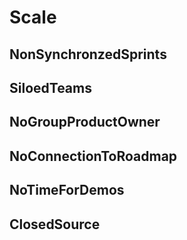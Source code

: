 # Scale

## NonSynchronzedSprints

## SiloedTeams

## NoGroupProductOwner

## NoConnectionToRoadmap

## NoTimeForDemos

## ClosedSource
